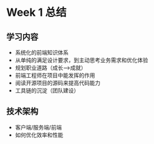 # Week 1 总结

## 学习内容

- 系统化的前端知识体系
- 从单纯的满足设计要求，到主动思考业务需求和优化体验
- 规划职业道路（成长——>成就）
- 前端工程师在项目中能发挥的作用
- 阅读开源项目的源码来提高代码能力
- 工具链的沉淀（团队建设）

## 技术架构
- 客户端/服务端/前端
- 如何优化效率和性能





